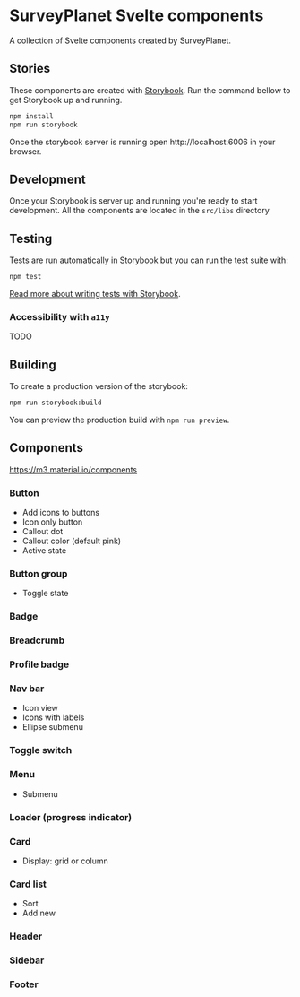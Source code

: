 # SurveyPlanet Svelte components

A collection of Svelte components created by SurveyPlanet.

## Stories

These components are created with [Storybook](https://storybook.js.org/). Run the command bellow to get Storybook up and running.

```bash
npm install
npm run storybook
```

Once the storybook server is running open http://localhost:6006 in your browser.

## Development

Once your Storybook is server up and running you're ready to start development. All the components are located in the `src/libs` directory

## Testing

Tests are run automatically in Storybook but you can run the test suite with:

```bash
npm test
```

[Read more about writing tests with Storybook](https://storybook.js.org/docs/7.0/svelte/writing-tests/introduction).

### Accessibility with `a11y`

TODO

## Building

To create a production version of the storybook:

```bash
npm run storybook:build
```

You can preview the production build with `npm run preview`.

## Components

https://m3.material.io/components

### Button

-   Add icons to buttons
-   Icon only button
-   Callout dot
-   Callout color (default pink)
-   Active state

### Button group

-   Toggle state

### Badge

### Breadcrumb

### Profile badge

### Nav bar

-   Icon view
-   Icons with labels
-   Ellipse submenu

### Toggle switch

### Menu

-   Submenu

### Loader (progress indicator)

### Card

-   Display: grid or column

### Card list

-   Sort
-   Add new

### Header

### Sidebar

### Footer
